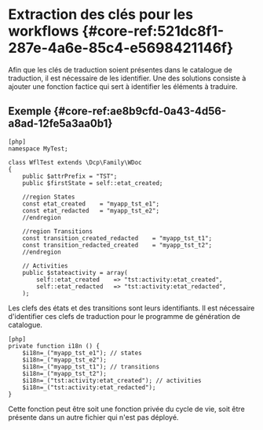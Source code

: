 # Extraction des clés pour les workflows {#core-ref:521dc8f1-287e-4a6e-85c4-e5698421146f}

Afin que les clés de traduction soient présentes dans le catalogue de traduction,
il est nécessaire de les identifier.
Une des solutions consiste à ajouter une fonction factice qui sert
à identifier les éléments à traduire.

## Exemple {#core-ref:ae8b9cfd-0a43-4d56-a8ad-12fe5a3aa0b1}

    [php]
    namespace MyTest;
    
    class WflTest extends \Dcp\Family\WDoc
    {
        public $attrPrefix = "TST";
        public $firstState = self::etat_created;
        
        //region States
        const etat_created    = "myapp_tst_e1";
        const etat_redacted   = "myapp_tst_e2";
        //endregion
        
        //region Transitions
        const transition_created_redacted    = "myapp_tst_t1";
        const transition_redacted_created    = "myapp_tst_t2";
        //endregion
        
        // Activities
        public $stateactivity = array(
            self::etat_created    => "tst:activity:etat_created",
            self::etat_redacted   => "tst:activity:etat_redacted",
        );

Les clefs des états et des transitions sont leurs identifiants. Il est
nécessaire d'identifier ces clefs de traduction pour le programme de génération
de catalogue. 

    [php]
    private function i18n () {
        $i18n=_("myapp_tst_e1"); // states
        $i18n=_("myapp_tst_e2");
        $i18n=_("myapp_tst_t1"); // transitions
        $i18n=_("myapp_tst_t2");
        $i18n=_("tst:activity:etat_created"); // activities
        $i18n=_("tst:activity:etat_redacted");
    }

Cette fonction peut être soit une fonction privée du cycle de vie, soit être
présente dans un autre fichier qui n'est pas déployé.